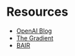 # Resources

- [OpenAI Blog](https://blog.openai.com)
- [The Gradient](https://thegradient.pub)
- [BAIR](https://bair.berkeley.edu/blog/)